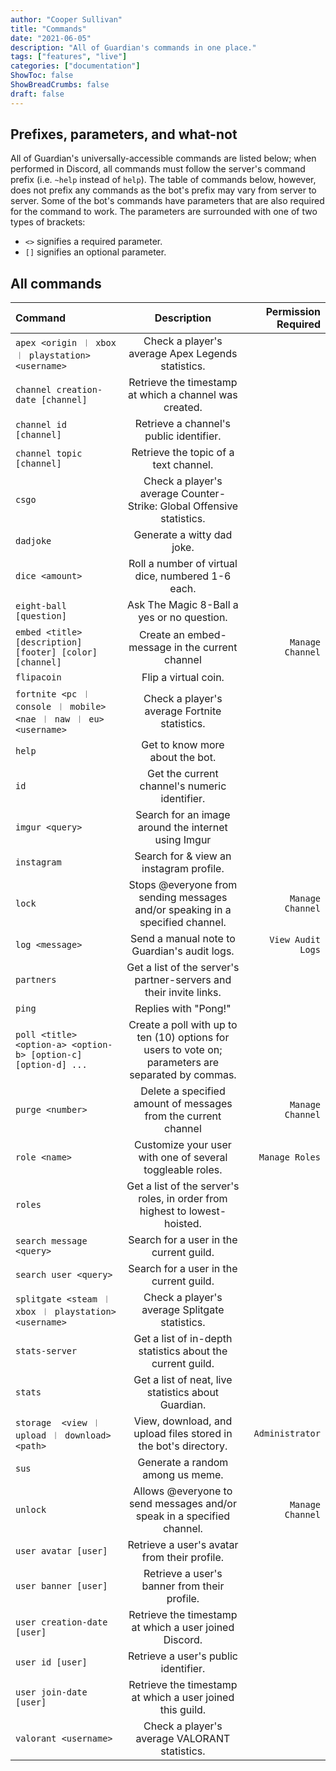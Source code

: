 ```yaml
---
author: "Cooper Sullivan"
title: "Commands"
date: "2021-06-05"
description: "All of Guardian's commands in one place."
tags: ["features", "live"]
categories: ["documentation"]
ShowToc: false
ShowBreadCrumbs: false
draft: false
---
```


## Prefixes, parameters, and what-not
All of Guardian's universally-accessible commands are listed below; when performed in Discord, all commands
must follow the server's command prefix (i.e. ``~help`` instead of ``help``). The table of commands below, however,
does not prefix any commands as the bot's prefix may vary from server to server. Some of the bot's commands have
parameters that are also required for the command to work. The parameters are surrounded with one of two types of brackets:
* ``<>`` signifies a required parameter.
* ``[]`` signifies an optional parameter.

## All commands
| Command | Description | Permission Required |
| :- | :-: | -: |
| ``apex <origin ︱ xbox ︱ playstation> <username>`` | Check a player's average Apex Legends statistics. ||
| ``channel creation-date [channel]`` | Retrieve the timestamp at which a channel was created. ||
| ``channel id [channel]`` | Retrieve a channel's public identifier. ||
| ``channel topic [channel]`` | Retrieve the topic of a text channel. ||
| ``csgo`` | Check a player's average Counter-Strike: Global Offensive statistics. ||
| ``dadjoke`` | Generate a witty dad joke. ||
| ``dice <amount>`` | Roll a number of virtual dice, numbered 1-6 each. ||
| ``eight-ball [question] `` | Ask The Magic 8-Ball a yes or no question. ||
| ``embed <title> [description] [footer] [color] [channel]`` | Create an embed-message in the current channel | ``Manage Channel`` |
| ``flipacoin`` | Flip a virtual coin. ||
| ``fortnite <pc ︱ console ︱ mobile> <nae ︱ naw ︱ eu> <username>`` | Check a player's average Fortnite statistics. ||
| ``help`` | Get to know more about the bot. ||
| ``id`` | Get the current channel's numeric identifier. ||
| ``imgur <query>`` | Search for an image around the internet using Imgur ||
| ``instagram`` | Search for & view an instagram profile. ||
| ``lock`` | Stops @everyone from sending messages and/or speaking in a specified channel. | ``Manage Channel`` |
| ``log <message>`` | Send a manual note to Guardian's audit logs. | ``View Audit Logs`` |
| ``partners`` | Get a list of the server's partner-servers and their invite links. ||
| ``ping``| Replies with "Pong!" ||
| ``poll <title> <option-a> <option-b> [option-c] [option-d] ...`` | Create a poll with up to ten (10) options for users to vote on; parameters are separated by commas. ||
| ``purge <number>`` | Delete a specified amount of messages from the current channel | ``Manage Channel`` |
| ``role <name>`` | Customize your user with one of several toggleable roles. | ``Manage Roles`` |
| ``roles`` | Get a list of the server's roles, in order from highest to lowest-hoisted. ||
| ``search message <query>`` | Search for a user in the current guild. ||
| ``search user <query>`` | Search for a user in the current guild. ||
| ``splitgate <steam ︱ xbox ︱ playstation> <username>`` | Check a player's average Splitgate statistics. ||
| ``stats-server`` | Get a list of in-depth statistics about the current guild. ||
| ``stats`` | Get a list of neat, live statistics about Guardian. ||
| ``storage	 <view ︱ upload ︱ download> <path>`` | View, download, and upload files stored in the bot's directory. | ``Administrator`` |
| ``sus`` | Generate a random among us meme. ||
| ``unlock`` | Allows @everyone to send messages and/or speak in a specified channel. | ``Manage Channel`` |
| ``user avatar [user]`` | Retrieve a user's avatar from their profile. ||
| ``user banner [user]`` | Retrieve a user's banner from their profile. ||
| ``user creation-date [user]`` | Retrieve the timestamp at which a user joined Discord. ||
| ``user id [user]`` | Retrieve a user's public identifier. ||
| ``user join-date [user]`` | Retrieve the timestamp at which a user joined this guild. ||
| ``valorant <username>`` | Check a player's average VALORANT statistics. ||